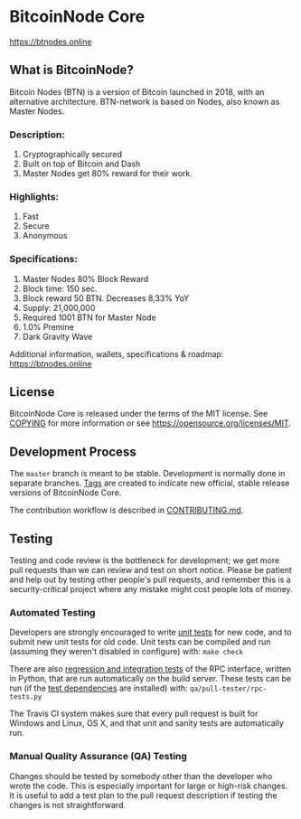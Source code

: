 BitcoinNode Core
===============================


https://btnodes.online


What is BitcoinNode?
----------------

Bitcoin Nodes (BTN) is a version of Bitcoin launched in 2018, with an alternative architecture. BTN-network is based on Nodes, also known as Master Nodes.

### Description:

1. Cryptographically secured
2. Built on top of Bitcoin and Dash
3. Master Nodes get 80% reward for their work.

### Highlights:

1. Fast
2. Secure
3. Anonymous

### Specifications:

1. Master Nodes 80% Block Reward
2. Block time: 150 sec.
3. Block reward 50 BTN. Decreases 8,33% YoY  
4. Supply: 21,000,000
5. Required 1001 BTN for Master Node
6. 1.0% Premine
7. Dark Gravity Wave


Additional information, wallets, specifications & roadmap: https://btnodes.online


License
-------

BitcoinNode Core is released under the terms of the MIT license. See [COPYING](COPYING) for more
information or see https://opensource.org/licenses/MIT.

Development Process
-------------------

The `master` branch is meant to be stable. Development is normally done in separate branches.
[Tags](https://github.com/btnodes/btnodes/tags) are created to indicate new official,
stable release versions of BitcoinNode Core.

The contribution workflow is described in [CONTRIBUTING.md](CONTRIBUTING.md).

Testing
-------

Testing and code review is the bottleneck for development; we get more pull
requests than we can review and test on short notice. Please be patient and help out by testing
other people's pull requests, and remember this is a security-critical project where any mistake might cost people
lots of money.

### Automated Testing

Developers are strongly encouraged to write [unit tests](/doc/unit-tests.md) for new code, and to
submit new unit tests for old code. Unit tests can be compiled and run
(assuming they weren't disabled in configure) with: `make check`

There are also [regression and integration tests](/qa) of the RPC interface, written
in Python, that are run automatically on the build server.
These tests can be run (if the [test dependencies](/qa) are installed) with: `qa/pull-tester/rpc-tests.py`

The Travis CI system makes sure that every pull request is built for Windows
and Linux, OS X, and that unit and sanity tests are automatically run.

### Manual Quality Assurance (QA) Testing

Changes should be tested by somebody other than the developer who wrote the
code. This is especially important for large or high-risk changes. It is useful
to add a test plan to the pull request description if testing the changes is
not straightforward.
